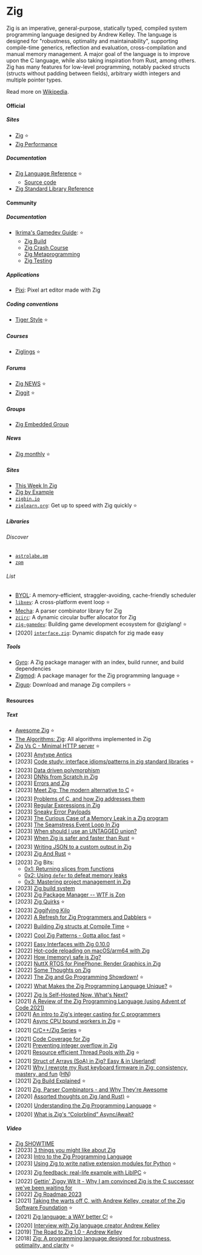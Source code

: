 # Zig

Zig is an imperative, general-purpose, statically typed, compiled system programming language designed by Andrew Kelley. The language is designed for "robustness, optimality and maintainability", supporting compile-time generics, reflection and evaluation, cross-compilation and manual memory management. A major goal of the language is to improve upon the C language, while also taking inspiration from Rust, among others. Zig has many features for low-level programming, notably packed structs (structs without padding between fields), arbitrary width integers and multiple pointer types.

Read more on [Wikipedia](https://en.wikipedia.org/wiki/Zig_(programming_language)).

#### Official

##### Sites
- [Zig](https://ziglang.org) ⭐
- [Zig Performance](https://ziglang.org/perf)

##### Documentation
- [Zig Language Reference](https://ziglang.org/documentation/master) ⭐
    - [Source code](https://github.com/ziglang/zig/blob/master/doc/langref.html.in)
- [Zig Standard Library Reference](https://ziglang.org/documentation/master/std)

#### Community

##### Documentation
- [Ikrima's Gamedev Guide](https://ikrima.dev): ⭐
    - [Zig Build](https://ikrima.dev/dev-notes/zig/zig-build)
    - [Zig Crash Course](https://ikrima.dev/dev-notes/zig/zig-crash-course)
    - [Zig Metaprogramming](https://ikrima.dev/dev-notes/zig/zig-metaprogramming)
    - [Zig Testing](https://ikrima.dev/dev-notes/zig/zig-test)

##### Applications
- [Pixi](https://github.com/foxnne/pixi): Pixel art editor made with Zig

##### Coding conventions
- [Tiger Style](https://github.com/tigerbeetledb/tigerbeetle/blob/main/docs/TIGER_STYLE.md) ⭐

##### Courses
- [Ziglings](https://github.com/ratfactor/ziglings) ⭐

##### Forums
- [Zig NEWS](https://zig.news) ⭐
- [Ziggit](https://ziggit.dev) ⭐

##### Groups
- [Zig Embedded Group](https://microzig.tech)

##### News
- [Zig monthly](https://zigmonthly.org) ⭐

##### Sites
- [This Week In Zig](https://thisweekinzig.mataroa.blog)
- [Zig by Example](https://zigbyexample.github.io)
- [`zigbin.io`](https://zigbin.io)
- [`ziglearn.org`](https://ziglearn.org): Get up to speed with Zig quickly ⭐

##### Libraries

###### Discover
- [`astrolabe.pm`](https://astrolabe.pm)
- [`zpm`](https://zpm.random-projects.net)

###### List
- [BYOL](https://github.com/hmusgrave/byol): A memory-efficient, straggler-avoiding, cache-friendly scheduler
- [`libxev`](https://github.com/mitchellh/libxev): A cross-platform event loop ⭐
- [Mecha](https://github.com/Hejsil/mecha): A parser combinator library for Zig
- [`zcirc`](https://github.com/hmusgrave/zcirc): A dynamic circular buffer allocator for Zig
- [`zig-gamedev`](https://github.com/michal-z/zig-gamedev): Building game development ecosystem for @ziglang! ⭐
- [2020] [`interface.zig`](https://github.com/alexnask/interface.zig): Dynamic dispatch for zig made easy

##### Tools
- [Gyro](https://github.com/mattnite/gyro): A Zig package manager with an index, build runner, and build dependencies
- [Zigmod](https://github.com/nektro/zigmod): A package manager for the Zig programming language ⭐
- [Zigup](https://github.com/marler8997/zigup): Download and manage Zig compilers ⭐

#### Resources

##### Text
- [Awesome Zig](https://github.com/C-BJ/awesome-zig) ⭐
- [The Algorithms: Zig](https://github.com/TheAlgorithms/Zig): All algorithms implemented in Zig
- [Zig Vs C - Minimal HTTP server](https://richiejp.com/zig-vs-c-mini-http-server) ⭐
- [2023] [Anytype Antics](https://zig.news/perky/anytype-antics-2398)
- [2023] [Code study: interface idioms/patterns in zig standard libraries](https://zig.news/yglcode/code-study-interface-idiomspatterns-in-zig-standard-libraries-4lkj) ⭐
- [2023] [Data driven polymorphism](https://zig.news/rutenkolk/data-driven-polymorphism-45bk)
- [2023] [DNNs from Scratch in Zig](https://monadmonkey.com/dnns-from-scratch-in-zig)
- [2023] [Errors and Zig](https://notes.eatonphil.com/errors-and-zig.html)
- [2023] [Meet Zig: The modern alternative to C](https://www.infoworld.com/article/3689648/meet-the-zig-programming-language.html) ⭐
- [2023] [Problems of C, and how Zig addresses them](https://avestura.dev/blog/problems-of-c-and-how-zig-addresses-them)
- [2023] [Regular Expressions in Zig](https://www.openmymind.net/Regular-Expressions-in-Zig)
- [2023] [Sneaky Error Payloads](https://zig.news/ityonemo/sneaky-error-payloads-1aka)
- [2023] [The Curious Case of a Memory Leak in a Zig program](https://iamkroot.github.io/blog/zig-memleak)
- [2023] [The Seamstress Event Loop In Zig](https://ryleealanza.org/2023/06/21/The-Seamstress-Event-Loop-in-Zig.html)
- [2023] [When should I use an UNTAGGED union?](https://zig.news/kristoff/when-should-i-use-an-untagged-union-56ek)
- [2023] [When Zig is safer and faster than Rust](https://zackoverflow.dev/writing/unsafe-rust-vs-zig) ⭐
- [2023] [Writing JSON to a custom output in Zig](https://www.openmymind.net/Writing-Json-To-A-Custom-Output-in-Zig)
- [2023] [Zig And Rust](https://matklad.github.io/2023/03/26/zig-and-rust.html) ⭐
- [2023] Zig Bits:
    - [0x1: Returning slices from functions](https://blog.orhun.dev/zig-bits-01)
    - [0x2: Using `defer` to defeat memory leaks](https://blog.orhun.dev/zig-bits-02)
    - [0x3: Mastering project management in Zig](https://blog.orhun.dev/zig-bits-03)
- [2023] [Zig build system](https://en.liujiacai.net/2023/04/13/zig-build-system)
- [2023] [Zig Package Manager -- WTF is Zon](https://zig.news/edyu/zig-package-manager-wtf-is-zon-558e)
- [2023] [Zig Quirks](https://www.openmymind.net/Zig-Quirks) ⭐
- [2023] [Ziggifying Kilo](https://bingcicle.github.io/posts/ziggifying-kilo.html)
- [2022] [A Refresh for Zig Programmers and Dabblers](https://itnext.io/a-refresh-for-zig-programmers-and-dabblers-d33f02c6a362) ⭐
- [2022] [Building Zig structs at Compile Time](https://mht.wtf/post/comptime-struct) ⭐
- [2022] [Cool Zig Patterns - Gotta alloc fast](https://zig.news/xq/cool-zig-patterns-gotta-alloc-fast-23h) ⭐
- [2022] [Easy Interfaces with Zig 0.10.0](https://zig.news/kristoff/easy-interfaces-with-zig-0100-2hc5)
- [2022] [Hot-code reloading on macOS/arm64 with Zig](https://www.jakubkonka.com/2022/03/16/hcs-zig.html)
- [2022] [How (memory) safe is Zig?](https://www.scattered-thoughts.net/writing/how-safe-is-zig)
- [2022] [NuttX RTOS for PinePhone: Render Graphics in Zig](https://lupyuen.github.io/articles/de2)
- [2022] [Some Thoughts on Zig](https://v5.chriskrycho.com/journal/some-thoughts-on-zig)
- [2022] [The Zig and Go Programming Showdown!](https://itnext.io/the-zig-and-go-programming-showdown-2244b261c051) ⭐
- [2022] [What Makes the Zig Programming Language Unique?](https://itnext.io/what-makes-zig-unique-1b98bfb95701) ⭐
- [2022] [Zig Is Self-Hosted Now, What's Next?](https://kristoff.it/blog/zig-self-hosted-now-what)
- [2021] [A Review of the Zig Programming Language (using Advent of Code 2021)](https://www.duskborn.com/posts/2021-aoc-zig)
- [2021] [An intro to Zig's integer casting for C programmers](https://www.lagerdata.com/articles/an-intro-to-zigs-integer-casting-for-c-programmers)
- [2021] [Async CPU bound workers in Zig](https://dev.to/stein/async-cpu-bound-workers-in-zig-24b0) ⭐
- [2021] [C/C++/Zig Series](https://zig.news/kristoff/series/3) ⭐
- [2021] [Code Coverage for Zig](https://zig.news/squeek502/code-coverage-for-zig-1dk1)
- [2021] [Preventing integer overflow in Zig](https://www.lagerdata.com/articles/preventing-integer-overflow-in-zig)
- [2021] [Resource efficient Thread Pools with Zig](https://zig.news/kprotty/resource-efficient-thread-pools-with-zig-3291) ⭐
- [2021] [Struct of Arrays (SoA) in Zig? Easy & in Userland!](https://zig.news/kristoff/struct-of-arrays-soa-in-zig-easy-in-userland-40m0)
- [2021] [Why I rewrote my Rust keyboard firmware in Zig: consistency, mastery, and fun](https://kevinlynagh.com/rust-zig) ([HN](https://news.ycombinator.com/item?id=26374268))
- [2021] [Zig Build Explained](https://zig.news/xq/series/2) ⭐
- [2021] [Zig, Parser Combinators - and Why They're Awesome](https://devlog.hexops.com/2021/zig-parser-combinators-and-why-theyre-awesome/)
- [2020] [Assorted thoughts on Zig (and Rust)](https://www.scattered-thoughts.net/writing/assorted-thoughts-on-zig-and-rust) ⭐
- [2020] [Understanding the Zig Programming Language](https://medium.com/swlh/zig-the-introduction-dcd173a86975) ⭐
- [2020] [What is Zig's “Colorblind” Async/Await?](https://kristoff.it/blog/zig-colorblind-async-await)

##### Video
- [Zig SHOWTIME](https://www.youtube.com/channel/UC2EQzAewrC10KCDFSS4j-zA)
- [2023] [3 things you might like about Zig](https://www.youtube.com/watch?v=3DxjZmLBizI)
- [2023] [Intro to the Zig Programming Language](https://www.youtube.com/watch?v=YXrb-DqsBNU)
- [2023] [Using Zig to write native extension modules for Python](https://www.youtube.com/watch?v=AKhqFOdjUfg) ⭐
- [2023] [Zig feedback: real-life example with LibIPC](https://www.youtube.com/watch?v=GZyRHyuHvpk) ⭐
- [2022] [Gettin' Ziggy Wit It - Why I am convinced Zig is the C successor we've been waiting for](https://www.youtube.com/watch?v=kCmOfRcmkN0)
- [2022] [Zig Roadmap 2023](https://www.youtube.com/watch?v=AqDdWEiSwMM)
- [2021] [Taking the warts off C, with Andrew Kelley, creator of the Zig Software Foundation](https://www.youtube.com/watch?v=gn3YsZ6HUHw) ⭐
- [2021] [Zig language: a WAY better C!](https://www.youtube.com/watch?v=J6ZxxnSp_fY) ⭐
- [2020] [Interview with Zig language creator Andrew Kelley](https://www.youtube.com/watch?v=ZvskDoP09Ao)
- [2019] [The Road to Zig 1.0 - Andrew Kelley](https://www.youtube.com/watch?v=Gv2I7qTux7g)
- [2018] [Zig: A programming language designed for robustness, optimality, and clarity](https://www.youtube.com/watch?v=Z4oYSByyRak) ⭐
